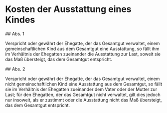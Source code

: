 # Kosten der Ausstattung eines Kindes



\#\# Abs. 1

 Verspricht oder gewährt der Ehegatte, der das Gesamtgut verwaltet, einem gemeinschaftlichen Kind aus dem Gesamtgut eine Ausstattung, so fällt ihm im Verhältnis der Ehegatten zueinander die Ausstattung zur Last, soweit sie das Maß übersteigt, das dem Gesamtgut entspricht.

\#\# Abs. 2

 Verspricht oder gewährt der Ehegatte, der das Gesamtgut verwaltet, einem nicht gemeinschaftlichen Kind eine Ausstattung aus dem Gesamtgut, so fällt sie im Verhältnis der Ehegatten zueinander dem Vater oder der Mutter zur Last; für den Ehegatten, der das Gesamtgut nicht verwaltet, gilt dies jedoch nur insoweit, als er zustimmt oder die Ausstattung nicht das Maß übersteigt, das dem Gesamtgut entspricht. 

